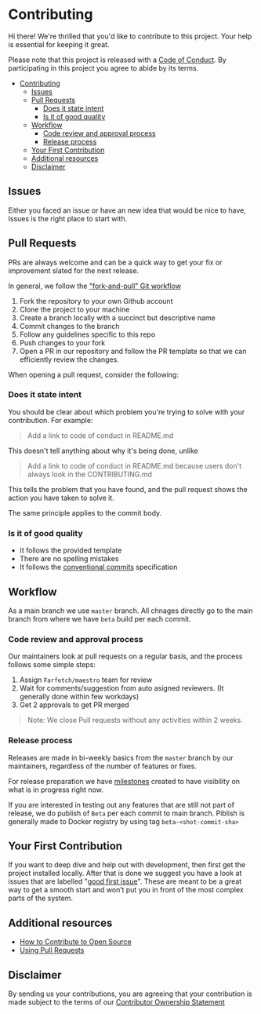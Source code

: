 # Contributing

Hi there! We're thrilled that you'd like to contribute to this project. Your help is essential for keeping it great.

Please note that this project is released with a [Code of Conduct](CODE_OF_CONDUCT.md). By participating in this project you agree to abide by its terms.

- [Contributing](#contributing)
  - [Issues](#issues)
  - [Pull Requests](#pull-requests)
    - [Does it state intent](#does-it-state-intent)
    - [Is it of good quality](#is-it-of-good-quality)
  - [Workflow](#workflow)
    - [Code review and approval process](#code-review-and-approval-process)
    - [Release process](#release-process)
  - [Your First Contribution](#your-first-contribution)
  - [Additional resources](#additional-resources)
  - [Disclaimer](#disclaimer)

## Issues

Either you faced an issue or have an new idea that would be nice to have, Issues is the right place to start with.

## Pull Requests

PRs are always welcome and can be a quick way to get your fix or improvement slated for the next release.

In general, we follow the ["fork-and-pull" Git workflow](https://github.com/susam/gitpr)

1. Fork the repository to your own Github account
2. Clone the project to your machine
3. Create a branch locally with a succinct but descriptive name
4. Commit changes to the branch
5. Follow any guidelines specific to this repo
6. Push changes to your fork
7. Open a PR in our repository and follow the PR template so that we can efficiently review the changes.

When opening a pull request, consider the following:

### Does it state intent

You should be clear about which problem you're trying to solve with your contribution. For example:

> Add a link to code of conduct in README.md

This doesn't tell anything about why it's being done, unlike

> Add a link to code of conduct in README.md because users don't always look in the CONTRIBUTING.md

This tells the problem that you have found, and the pull request shows the action you have taken to solve it.

The same principle applies to the commit body.

### Is it of good quality

- It follows the provided template
- There are no spelling mistakes
- It follows the [conventional commits](https://www.conventionalcommits.org/en/v1.0.0/) specification

## Workflow

As a main branch we use `master` branch. All chnages directly go to the main branch from where we have `beta` build per each commit.

### Code review and approval process

Our maintainers look at pull requests on a regular basis, and the process follows some simple steps:

1. Assign `Farfetch/maestro` team for review
2. Wait for comments/suggestion from auto asigned reviewers. (It generally done within few workdays)
3. Get 2 approvals to get PR merged

> Note: We close Pull requests without any activities within 2 weeks.

### Release process

Releases are made in bi-weekly basics from the `master` branch by our maintainers, regardless of the number of features or fixes.

For release preparation we have [milestones](https://github.com/Farfetch/maestro/milestones) created to have visibility on what is in progress right now.

If you are interested in testing out any features that are still not part of release, we do publish of `Beta` per each commit to main branch. Piblish is generally made to Docker registry by using tag `beta-<shot-commit-sha>`

## Your First Contribution

If you want to deep dive and help out with development, then first get the project installed locally.
After that is done we suggest you have a look at issues that are labelled "[good first issue](https://github.com/Farfetch/maestro/labels/good%20first%20issue)".
These are meant to be a great way to get a smooth start and won’t put you in front of the most complex parts of the system.

## Additional resources

- [How to Contribute to Open Source](https://opensource.guide/how-to-contribute/)
- [Using Pull Requests](https://help.github.com/articles/about-pull-requests/)

## Disclaimer

By sending us your contributions, you are agreeing that your contribution is made subject to the terms of our [Contributor Ownership Statement](https://github.com/Farfetch/.github/blob/master/COS.md)
